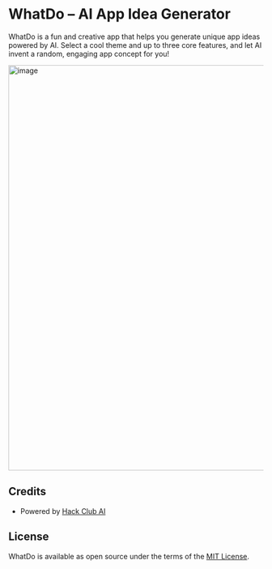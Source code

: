 # WhatDo – AI App Idea Generator

WhatDo is a fun and creative app that helps you generate unique app ideas powered by AI. Select a cool theme and up to three core features, and let AI invent a random, engaging app concept for you!

<img width="800" alt="image" src="https://github.com/user-attachments/assets/9f416d2b-5276-4e5b-97e3-c9d140b309b6" />

## Credits
- Powered by [Hack Club AI](https://hackclub.com)

## License

WhatDo is available as open source under the terms of the [MIT License](https://github.com/leecheeyong/whatdo/blob/main/LICENSE).

